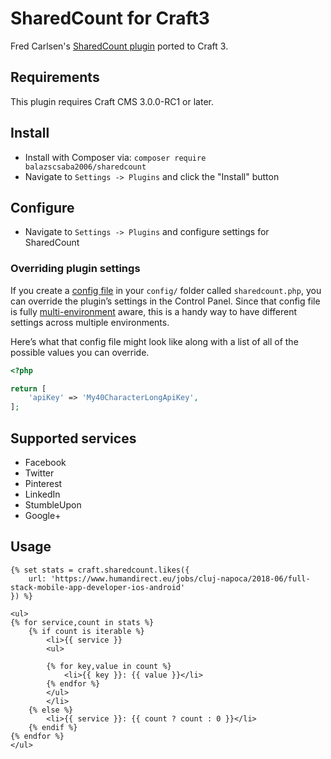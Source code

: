 # SharedCount for Craft3

Fred Carlsen's [SharedCount plugin](https://superbig.co/plugins/sharedcount) ported to Craft 3.

## Requirements
This plugin requires Craft CMS 3.0.0-RC1 or later.

## Install

- Install with Composer via: ``composer require balazscsaba2006/sharedcount``
- Navigate to `Settings -> Plugins` and click the "Install" button

## Configure
- Navigate to `Settings -> Plugins` and configure settings for SharedCount

### Overriding plugin settings

If you create a [config file](https://craftcms.com/docs/config-settings) in your `config/` folder called `sharedcount.php`, you can override
the plugin’s settings in the Control Panel. Since that config file is fully [multi-environment](https://craftcms.com/docs/multi-environment-configs) aware, this is
a handy way to have different settings across multiple environments.

Here’s what that config file might look like along with a list of all of the possible values you can override.

```php
<?php

return [
    'apiKey' => 'My40CharacterLongApiKey',
];
```

## Supported services
- Facebook
- Twitter
- Pinterest
- LinkedIn
- StumbleUpon
- Google+
 
## Usage
```twig
{% set stats = craft.sharedcount.likes({
    url: 'https://www.humandirect.eu/jobs/cluj-napoca/2018-06/full-stack-mobile-app-developer-ios-android'
}) %}

<ul>
{% for service,count in stats %}
    {% if count is iterable %}
        <li>{{ service }}
        <ul>

        {% for key,value in count %}
            <li>{{ key }}: {{ value }}</li>
        {% endfor %}
        </ul>
        </li>
    {% else %}
        <li>{{ service }}: {{ count ? count : 0 }}</li>
    {% endif %}
{% endfor %}
</ul>
```